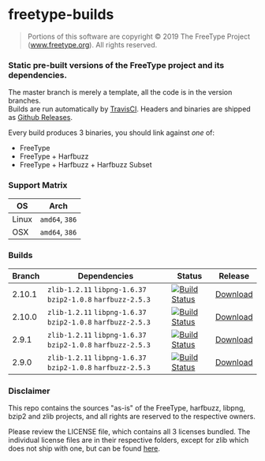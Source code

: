 # freetype-builds

>Portions of this software are copyright © 2019 The FreeType
Project (www.freetype.org).  All rights reserved.

### Static pre-built versions of the FreeType project and its dependencies.

The master branch is merely a template, all the code is in the version branches.  
Builds are run automatically by [TravisCI](https://travis-ci.org/flga/freetype-builds). Headers and binaries are shipped as [Github Releases](https://github.com/flga/freetype-builds/releases).

Every build produces 3 binaries, you should link against *one* of:
* FreeType
* FreeType + Harfbuzz
* FreeType + Harfbuzz + Harfbuzz Subset

### Support Matrix
OS | Arch
------ | ------
Linux  | `amd64`, `386`
OSX    | `amd64`, `386`

### Builds
Branch | Dependencies | Status | Release
------ | ------------ | ------ | -------
2.10.1 | `zlib-1.2.11` `libpng-1.6.37` `bzip2-1.0.8` `harfbuzz-2.5.3` | [![Build Status](https://travis-ci.org/flga/freetype-builds.svg?branch=2.10.1)](https://travis-ci.org/flga/freetype-builds) | [Download](https://github.com/flga/freetype-builds/releases/tag/2.10.1)
2.10.0 | `zlib-1.2.11` `libpng-1.6.37` `bzip2-1.0.8` `harfbuzz-2.5.3` | [![Build Status](https://travis-ci.org/flga/freetype-builds.svg?branch=2.10.0)](https://travis-ci.org/flga/freetype-builds) | [Download](https://github.com/flga/freetype-builds/releases/tag/2.10.0)
2.9.1 | `zlib-1.2.11` `libpng-1.6.37` `bzip2-1.0.8` `harfbuzz-2.5.3` | [![Build Status](https://travis-ci.org/flga/freetype-builds.svg?branch=2.9.1)](https://travis-ci.org/flga/freetype-builds) | [Download](https://github.com/flga/freetype-builds/releases/tag/2.9.1)
2.9.0 | `zlib-1.2.11` `libpng-1.6.37` `bzip2-1.0.8` `harfbuzz-2.5.3` | [![Build Status](https://travis-ci.org/flga/freetype-builds.svg?branch=2.9.0)](https://travis-ci.org/flga/freetype-builds) | [Download](https://github.com/flga/freetype-builds/releases/tag/2.9.0)


### Disclaimer

This repo contains the sources "as-is" of the FreeType, harfbuzz, libpng, bzip2 and zlib projects, and all rights are reserved to the respective owners.

Please review the LICENSE file, which contains all 3 licenses bundled. The individual license files are in their respective folders, except for zlib which does not ship with one, but can be found [here](https://zlib.net/zlib_license.html).

